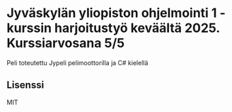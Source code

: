 # Jyväskylän yliopiston ohjelmointi 1 -kurssin harjoitustyö keväältä 2025. Kurssiarvosana 5/5

Peli toteutettu Jypeli pelimoottorilla ja C# kielellä

## Lisenssi
MIT